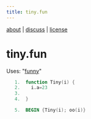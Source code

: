 ```yaml
---
title: tiny.fun
---
```


 [about](/fun/ABOUT) |   [discuss](http://github.com/timm/fun/issues) | [license](/fun/LICENSE)<br>



# tiny.fun
Uses:  "[funny](funny)"<br>

```awk
   1.  function Tiny(i) {
   2.    i.a=23
   3.  
   4.  }
```

```awk
   5.  BEGIN {Tiny(i); oo(i)}
```

